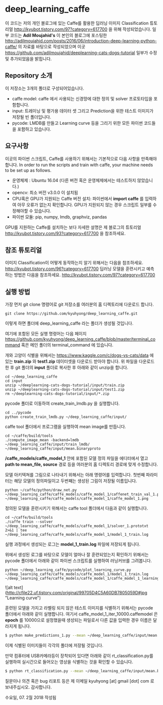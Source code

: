 # deep_learning_caffe
이 코드는 저의 개인 블로그에 있는 Caffe를 활용한 딥러닝 이미지 Classification 튜토리얼 http://kyubot.tistory.com/97?category=617700 을 위해 작성되었습니다.
일부 코드는  **Adil Moujahid's** 이 본인의 블로그에 포스팅한 http://adilmoujahid.com/posts/2016/06/introduction-deep-learning-python-caffe/ 의 자료를 바탕으로 작성되었으며 이곳 https://github.com/adilmoujahid/deeplearning-cats-dogs-tutorial  일부가 수정 및 추가되었음을 밝힙니다.

## Repository 소개
이 저장소는 3개의 폴더로 구성되어있습니다.
 - caffe model: caffe 에서 사용되는 신경망에 대한 정의 및 solver 프로토타입을 포함합니다.
 - input: 트레이닝 및 평가용 데이터 셋 그리고 Prediction을 위한 테스트 이미지가 저장될 빈 폴더입니다.
 - pycode: LMDB를 만들고 Learning curve 등을 그리기 위한 모든 파이썬 코드들을 포함하고 있습니다.

## 요구사항
이곳의 파이썬 스크립트, Caffe를 사용하기 위해서는 기본적으로 다음 사항을 만족해야 합니다.
In order to run the scripts and train with caffe, your machine needs to be set up as follows.
 - 운영체제 : Ubuntu 16.04 (다른 버전 혹은 운영체제에서는 테스트하지 않았습니다.)
 - opencv: 최소 버전 v3.0.0 이 설치됨
 - CPU혹은 GPU가 지원되는 Caffe 버전 설치: 파이썬에서  **import caffe** 를 입력하여 아무 오류가 없는지 확인합니다. GPU가 지원되지 않는 경우 스크립트 일부를 수정해야할 수 있습니다.
 - 파이썬 모듈: pip, numpy, lmdb, graphviz, pandas

GPU를 지원하는 Caffe를 설치하는 보다 자세한 설명은 제 블로그의 튜토리얼  http://kyubot.tistory.com/93?category=617700 을 참조하세요.

## 참조 튜토리얼
이미지 Classification이 어떻게 동작하는지 알기 위해서는 다음을 참조하세요. http://kyubot.tistory.com/96?category=617700 
딥러닝 모델을 훈련시키고 예측하는 방법은 다음을 참조하세요. http://kyubot.tistory.com/97?category=617700

## 실행 방법
가장 먼저 git clone 명령어로 git 저장소를 여러분의 홈 디렉토리에 다운로드 합니다.
```
git clone https://github.com/kyuhyong/deep_learning_caffe.git
```
이렇게 하면 폴더에 deep_learning_caffe 라는 폴더가 생성될 것입니다.

여기에 포함된 모든 실행 명령어는 다음 페이지 https://github.com/kyuhyong/deep_learning_caffe/blob/master/terminal_command 혹은 메인 폴더의 terminal_command 에 있습니다. 

개와 고양이 식별을 위해서는 https://www.kaggle.com/c/dogs-vs-cats/data 에 있는  **train.zip** 와 **test1.zip** 데이터셋을 다운로드 받아야 합니다.
위 파일을 다운로드한 후 git 폴더의 **input** 폴더로 복사한 후 아래와 같이 unzip을 합니다.

```
cd ~/deep_learning_caffe
cd input
unzip ~/deeplearning-cats-dogs-tutorial/input/train.zip
unzip ~/deeplearning-cats-dogs-tutorial/input/test1.zip
rm ~/deeplearning-cats-dogs-tutorial/input/*.zip
```

pycode 폴더로 이동하여 create_train_lmdb.py 을 실행합니다.
```
cd ../pycode
python create_train_lmdb.py ~/deep_learning_caffe/input/
```
caffe tool 폴더에서 프로그램을 실행하여 mean image를 만듭니다.
```
cd ~/caffe/build/tools
./compute_image_mean -backend=lmdb ~/deep_learning_caffe/input/train_lmdb/ ~/deep_learning_caffe/input/mean.binaryproto
```
**/caffe_models/caffe_model_1** 안에 포함된 모델 정의 파일을 에디터에서 열고  **path to mean_file, source** 경로 등을 여러분의 홈 디렉토리 경로에 맞게 수정합니다.

모델 아키텍쳐를 그림으로 나타내기 위해서는 아래 명령어를 입력합니다. 첫번째 파라미터는 해당 모델의 정의파일이고 두번째는 생성된 그림이 저장될 이름입니다.
```
python ~/caffe/python/draw_net.py ~/deep_learning_caffe/caffe_models/caffe_model_1/caffenet_train_val_1.prototxt ~/deep_learning_caffe/caffe_models/caffe_model_1/caffe_model_1.png
```
정의된 모델을 훈련시키기 위해서는 caffe tool 폴더에서 다음과 같이 실행합니다. 
```
cd ~/caffe/build/tools
./caffe train --solver ~/deep_learning_caffe/caffe_models/caffe_model_1/solver_1.prototxt 2>&1 | tee ~/deep_learning_caffe/caffe_models/caffe_model_1/model_1_train.log
```
실행 과정에서 생성되는 로그는 **model_1_train.log** 파일에 저장되게 됩니다.

위에서 생성된 로그를 바탕으로 모델이 얼마나 잘 훈련되었는지 확인하기 위해서는 pycode 폴더에서 아래와 같이 파이썬 스크립트를 실행하여 러닝커브를 그려봅니다.
```
python ~/deep_learning_caffe/pycode/plot_learning_curve.py ~/deep_learning_caffe/caffe_models/caffe_model_1/model_1_train.log ~/deep_learning_caffe/caffe_models/caffe_model_1/caffe_model_1_learning_curve.png
```
![alt text] (http://cfile22.uf.tistory.com/original/99705D4C5A60DB7805059D#jpg "Learning curve")

훈련된 모델을 가지고 라벨링 되지 않은 테스트 이미지를 식별하기 위해서는 pycode 폴더에서 아래와 같이 실행합니다.
여기서 caffe_model_1_iter_10000.caffemodel 은 **epoch** 를 10000으로 설정했을때 생성되는 파일로서 다른 값을 입력한 경우 이름은 달라지게 됩니다.
```sh
$ python make_predictions_1.py --mean ~/deep_learning_caffe/input/mean.binaryproto --prototxt ~/deep_learning_caffe/caffe_models/caffe_model_1/caffenet_deploy_1.prototxt --model ~/deep_learning_caffe/caffe_models/caffe_model_1/caffe_model_1_iter_10000.caffemodel --test ~/deep_learning_caffe/input/test1/
```
이제 식별된 이미지들이 각각의 폴더에 저장될 것입니다.

만약 컴퓨터에 USB카메라등이 장착되어 있다면 아래와 같이 rt_classification.py를 실행하여 실시간으로 들어오는 영상을 식별하는 것을 확인할 수 있습니다.
```sh
$ python rt_classification.py --mean ~/deep_learning_caffe/input/mean.binaryproto --prototxt ~/deep_learning_caffe/caffe_models/caffe_model_1/caffenet_deploy_1.prototxt  --model ~/deep_learning_caffe/caffe_models/caffe_model_1/caffe_model_1_iter_10000.caffemodel
```
질문이나 의견 혹은 bug 리포트 등은 제 이메일 kyuhyong [at] gmail [dot] com 로 보내주십시오.
감사합니다.

수요일, 07. 2월 2018 작성됨
